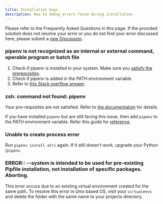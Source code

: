 ```yaml
---
title: Installation bugs
description: How to debug errors faced during installation
---
```


Please refer to the Frequently Asked Questions in this page. If the provided solution does not resolve your error or you do not find your error discussed here, please submit a [new Discussion](https://github.com/Atri-Labs/atrilabs-engine/discussions/categories/help-installation-start).

### pipenv is not recognized as an internal or external command, operable program or batch file

1. Check if pipenv is installed in your system. Make sure you [satisfy the prerequisites](getting-started/installation/install_prereqs).  
2. Check if pipenv is added in the PATH environment variable.
3. Refer to [this Stack overflow answer](https://stackoverflow.com/a/47676529).

### zsh: command not found: pipenv 

Your pre-requisites are not satisfied. Refer to [the documentation](https://docs.atrilabs.com/getting-started/installation/install_prereqs) for details. 

If you have installed `pipenv` but are still facing this issue, then add `pipenv` to the PATH environment variable. Refer this guide for [reference](https://datatofish.com/add-python-to-windows-path/). 

### Unable to create process error

Run `pipenv install atri` again. If it still doesn't work, upgrade your Python /`pipenv`.

### ERROR:: --system is intended to be used for pre-existing Pipfile installation, not installation of specific packages. Aborting.

This error occurs due to an existing virtual environment created for the same path. To resolve this error in Unix based OS, visit your `virtualenvs` and delete the folder with the same name to your projects directory.